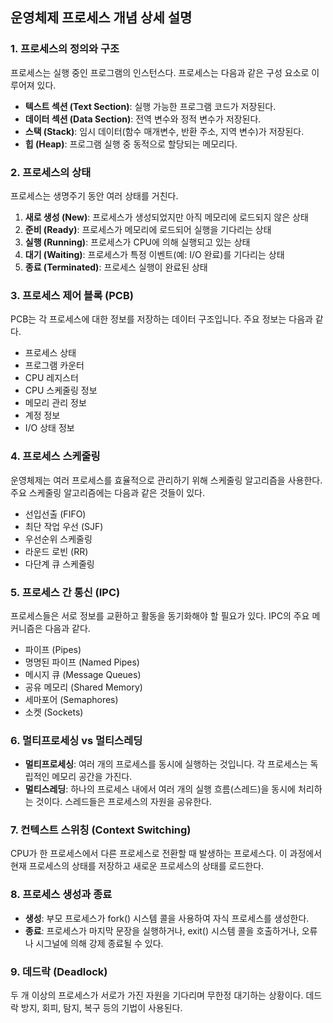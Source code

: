 ## 운영체제 프로세스 개념 상세 설명

### 1. 프로세스의 정의와 구조

프로세스는 실행 중인 프로그램의 인스턴스다. 프로세스는 다음과 같은 구성 요소로 이루어져 있다.

- **텍스트 섹션 (Text Section)**: 실행 가능한 프로그램 코드가 저장된다.
- **데이터 섹션 (Data Section)**: 전역 변수와 정적 변수가 저장된다.
- **스택 (Stack)**: 임시 데이터(함수 매개변수, 반환 주소, 지역 변수)가 저장된다.
- **힙 (Heap)**: 프로그램 실행 중 동적으로 할당되는 메모리다.

### 2. 프로세스의 상태

프로세스는 생명주기 동안 여러 상태를 거친다.

1. **새로 생성 (New)**: 프로세스가 생성되었지만 아직 메모리에 로드되지 않은 상태
2. **준비 (Ready)**: 프로세스가 메모리에 로드되어 실행을 기다리는 상태
3. **실행 (Running)**: 프로세스가 CPU에 의해 실행되고 있는 상태
4. **대기 (Waiting)**: 프로세스가 특정 이벤트(예: I/O 완료)를 기다리는 상태
5. **종료 (Terminated)**: 프로세스 실행이 완료된 상태

### 3. 프로세스 제어 블록 (PCB)

PCB는 각 프로세스에 대한 정보를 저장하는 데이터 구조입니다. 주요 정보는 다음과 같다.

- 프로세스 상태
- 프로그램 카운터
- CPU 레지스터
- CPU 스케줄링 정보
- 메모리 관리 정보
- 계정 정보
- I/O 상태 정보

### 4. 프로세스 스케줄링

운영체제는 여러 프로세스를 효율적으로 관리하기 위해 스케줄링 알고리즘을 사용한다. 주요 스케줄링 알고리즘에는 다음과 같은 것들이 있다.

- 선입선출 (FIFO)
- 최단 작업 우선 (SJF)
- 우선순위 스케줄링
- 라운드 로빈 (RR)
- 다단계 큐 스케줄링

### 5. 프로세스 간 통신 (IPC)

프로세스들은 서로 정보를 교환하고 활동을 동기화해야 할 필요가 있다. IPC의 주요 메커니즘은 다음과 같다.

- 파이프 (Pipes)
- 명명된 파이프 (Named Pipes)
- 메시지 큐 (Message Queues)
- 공유 메모리 (Shared Memory)
- 세마포어 (Semaphores)
- 소켓 (Sockets)

### 6. 멀티프로세싱 vs 멀티스레딩

- **멀티프로세싱**: 여러 개의 프로세스를 동시에 실행하는 것입니다. 각 프로세스는 독립적인 메모리 공간을 가진다.
- **멀티스레딩**: 하나의 프로세스 내에서 여러 개의 실행 흐름(스레드)을 동시에 처리하는 것이다. 스레드들은 프로세스의 자원을 공유한다.

### 7. 컨텍스트 스위칭 (Context Switching)

CPU가 한 프로세스에서 다른 프로세스로 전환할 때 발생하는 프로세스다. 이 과정에서 현재 프로세스의 상태를 저장하고 새로운 프로세스의 상태를 로드한다.

### 8. 프로세스 생성과 종료

- **생성**: 부모 프로세스가 fork() 시스템 콜을 사용하여 자식 프로세스를 생성한다.
- **종료**: 프로세스가 마지막 문장을 실행하거나, exit() 시스템 콜을 호출하거나, 오류나 시그널에 의해 강제 종료될 수 있다.

### 9. 데드락 (Deadlock)

두 개 이상의 프로세스가 서로가 가진 자원을 기다리며 무한정 대기하는 상황이다. 데드락 방지, 회피, 탐지, 복구 등의 기법이 사용된다.
